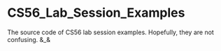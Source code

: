 # CS56_Lab_Session_Examples

The source code of CS56 lab session examples. Hopefully, they are not confusing. &_&
